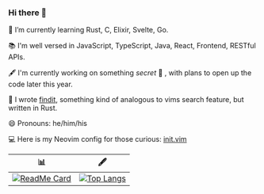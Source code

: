 ### Hi there 👋

🌱 I’m currently learning Rust, C, Elixir, Svelte, Go.

📚 I'm well versed in JavaScript, TypeScript, Java, React, Frontend, RESTful APIs.

🖋 I'm currently working on something _secret_ 👀 , with plans to open up the code later this year.

🔭 I wrote [findit](https://github.com/tbauer428/findit), something kind of analogous to vims search feature, but written in Rust.

<!-- 📖 I'm currently reading [Empire of the Summer Moon by S. C. Gwynne](https://www.nytimes.com/2010/06/11/books/review/excerpt-empire-of-the-summer-moon.html) -->

😄 Pronouns: he/him/his

💻 Here is my Neovim config for those curious: [init.vim](https://github.com/tbauer428/nvimrc/blob/main/init.vim)


| 📊 | 🖋 |
| --- | --- |
|[![ReadMe Card](https://github-readme-stats.vercel.app/api?username=tbauer428&count_private=true)](https://github.com/anuraghazra/github-readme-stats)|[![Top Langs](https://github-readme-stats.vercel.app/api/top-langs?username=tbauer428&langs_count=10&hide=html,css,python,shell,makefile)](https://github.com/anuraghazra/github-readme-stats)|


<!--
**tbauer428/tbauer428** is a ✨ _special_ ✨ repository because its `README.md` (this file) appears on your GitHub profile.

Here are some ideas to get you started:

- 🌱 I’m currently learning ...
- 👯 I’m looking to collaborate on ...
- 🤔 I’m looking for help with ...
- 💬 Ask me about ...
- 📫 How to reach me: ...
- 😄 Pronouns: ...
- ⚡ Fun fact: ...
-->
